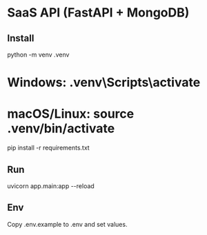 # SaaS API (FastAPI + MongoDB)

## Install
python -m venv .venv
# Windows: .venv\Scripts\activate
# macOS/Linux: source .venv/bin/activate
pip install -r requirements.txt

## Run
uvicorn app.main:app --reload

## Env
Copy .env.example to .env and set values.

